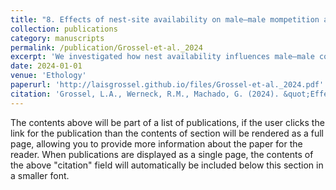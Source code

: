 ```yaml
---
title: "8. Effects of nest-site availability on male–male mompetition and the foraging costs of egg attendance in an arachnid with exclusive paternal care"
collection: publications
category: manuscripts
permalink: /publication/Grossel-et-al._2024
excerpt: 'We investigated how nest availability influences male–male competition and foraging costs in the harvestman Magnispina neptunus. Males defend natural cavities as oviposition sites and provide exclusive parental care. Our study found that larger males were more likely to hold nests, and nest opening size influenced nest ownership. Results suggest that prior residency may be more important than body size in nest possession. We highlight the role of external factors, like cavity size, in nest defensibility for resource-defense mating systems.'
date: 2024-01-01
venue: 'Ethology'
paperurl: 'http://laisgrossel.github.io/files/Grossel-et-al._2024.pdf'
citation: 'Grossel, L.A., Werneck, R.M., Machado, G. (2024). &quot;Effects of nest-site availability on male–male mompetition and the foraging costs of egg attendance in an arachnid with exclusive paternal care.&quot; <i>Ethology</i>. 130(12).'
---
```


The contents above will be part of a list of publications, if the user clicks the link for the publication than the contents of section will be rendered as a full page, allowing you to provide more information about the paper for the reader. When publications are displayed as a single page, the contents of the above "citation" field will automatically be included below this section in a smaller font.
